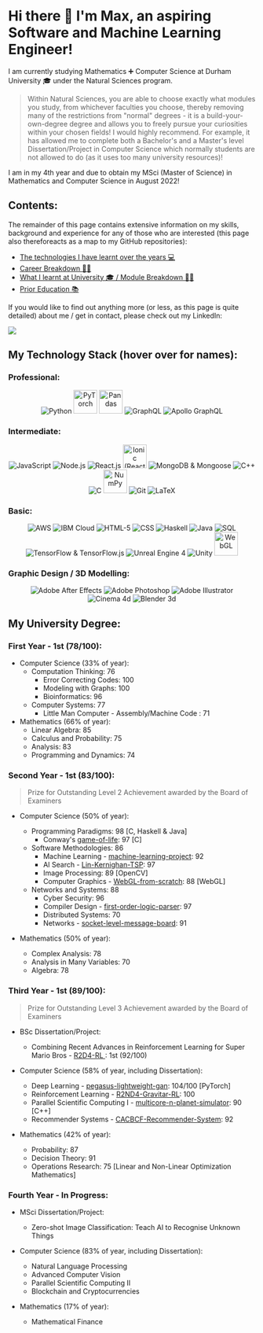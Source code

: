# Hi there 👋 I'm Max, an aspiring Software and Machine Learning Engineer!

I am currently studying Mathematics ➕ Computer Science at Durham University 🎓 under the Natural Sciences program. 
> Within Natural Sciences, you are able to choose exactly what modules you study, from whichever faculties you choose, thereby removing many of the restrictions from "normal" degrees -
> it is a build-your-own-degree degree and allows you to freely pursue your curiosities within your chosen fields! I would highly recommend. For example, it has allowed me to complete both a Bachelor's and a Master's level Dissertation/Project in Computer Science which normally students are not allowed to do (as it uses too many university resources)!

I am in my 4th year and due to obtain my MSci (Master of Science) in Mathematics and Computer Science in August 2022!

## Contents:
The remainder of this page contains extensive information on my skills, background and experience for any of those who are interested (this page also thereforeacts as a map to my GitHub repositories):
* [The technologies I have learnt over the years 💻](#my-technology-stack-hover-over-for-names)
* [Career Breakdown 👷‍♀️]()
* [What I learnt at University 🎓 / Module Breakdown 👩‍💻]()
* [Prior Education 📚]()

If you would like to find out anything more (or less, as this page is quite detailed) about me / get in contact, please check out my LinkedIn:

<a href="https://www.linkedin.com/in/max-woolterton/"><img src="https://img.icons8.com/color/96/000000/linkedin.png"/></a>

## My Technology Stack (hover over for names):
### Professional:
<center><div>
    <img src="https://img.icons8.com/color/48/000000/python.png" title="Python"/>
    <img src="https://pytorch.org/assets/images/pytorch-logo.png" width="48" title="PyTorch"/>
    <img src="https://numfocus.org/wp-content/uploads/2016/07/pandas-logo-300.png" width="48" title="Pandas"/>
    <img src="https://img.icons8.com/color/48/000000/graphql.png" title="GraphQL"/>
    <img src="https://img.icons8.com/color/48/000000/apollo.png" title="Apollo GraphQL"/>
</div></center>

### Intermediate:
<center><div>
    <img src="https://img.icons8.com/color/48/000000/javascript--v1.png" title="JavaScript"/>
    <img src="https://img.icons8.com/color/48/000000/nodejs.png" title="Node.js"/>
    <img src="https://img.icons8.com/color/48/000000/react-native.png" title="React.js"/>
    <img src="https://ionicframework.com/img/meta/logo.png" width="48" title="Ionic (React)"/>
    <img src="https://img.icons8.com/color/48/000000/mongodb.png" title="MongoDB & Mongoose"/>
    <img src="https://img.icons8.com/color/48/000000/c-plus-plus-logo.png" title="C++"/>
    <img src="https://img.icons8.com/fluency/48/000000/c.png" title="C"/>
    <img src="https://user-images.githubusercontent.com/50221806/86498227-c985dc00-bd39-11ea-9135-3e82bab6d664.png" width="48" title="NumPy"/>
    <img src="https://img.icons8.com/color/48/000000/git.png" title="Git"/>
    <img src="https://img.icons8.com/color/48/000000/latex.png" title="LaTeX"/>
</div></center>

### Basic:
<center><div>
    <img src="https://img.icons8.com/color/48/000000/amazon-web-services.png" title="AWS"/>
    <img src="https://avatars.githubusercontent.com/u/7284885?s=48&v=4" title="IBM Cloud">
    <img src="https://img.icons8.com/color/48/000000/html-5--v1.png" title="HTML-5"/>
    <img src="https://img.icons8.com/color/48/000000/css3.png" title="CSS"/>
    <img src="https://img.icons8.com/color/48/000000/haskell.png" title="Haskell"/>
    <img src="https://img.icons8.com/color/48/000000/java-coffee-cup-logo--v1.png" title="Java"/>
    <img src="https://img.icons8.com/color/48/000000/sql.png" title="SQL"/>
    <img src="https://img.icons8.com/color/48/000000/tensorflow.png" title="TensorFlow & TensorFlow.js"/>
    <img src="https://img.icons8.com/color/48/000000/unreal-engine.png" title="Unreal Engine 4"/>
    <img src="https://img.icons8.com/fluency/48/000000/unity.png" title="Unity"/>    
    <img src="https://upload.wikimedia.org/wikipedia/commons/thumb/2/25/WebGL_Logo.svg/1200px-WebGL_Logo.svg.png" width="48" title="WebGL"/>
</div></center>

### Graphic Design / 3D Modelling:
<center><div>
    <img src="https://img.icons8.com/color/48/000000/adobe-after-effects--v2.png" title="Adobe After Effects"/>
    <img src="https://img.icons8.com/color/48/000000/adobe-photoshop--v2.png" title="Adobe Photoshop"/>
    <img src="https://img.icons8.com/color/48/000000/adobe-illustrator--v2.png" title="Adobe Illustrator"/>
    <img src="https://img.icons8.com/color/48/000000/cinema-4d.png" title="Cinema 4d"/>
    <img src="https://img.icons8.com/color/48/000000/blender-3d.png" title="Blender 3d"/>
</div></center>

## My University Degree:
### First Year - 1st (78/100):
* Computer Science (33% of year):
    * Computation Thinking: 76
        * Error Correcting Codes: 100
        * Modeling with Graphs: 100
        * Bioinformatics: 96
    * Computer Systems: 77
        * Little Man Computer - Assembly/Machine Code : 71
* Mathematics (66% of year):
    * Linear Algebra: 85
    * Calculus and Probability: 75
    * Analysis: 83
    * Programming and Dynamics: 74

### Second Year - 1st (83/100):
>Prize for Outstanding Level 2 Achievement awarded by the Board of Examiners
* Computer Science (50% of year):
    * Programming Paradigms: 98 [C, Haskell & Java]
        * Conway's [game-of-life](https://github.com/shadowbourne/game-of-life): 97 [C]
    * Software Methodologies: 86
        * Machine Learning - [machine-learning-project](https://github.com/shadowbourne/machine-learning-project): 92
        * AI Search - [Lin-Kernighan-TSP](https://github.com/shadowbourne/Lin-Kernighan-TSP): 97
        * Image Processing: 89 [OpenCV] 
        * Computer Graphics - [WebGL-from-scratch](https://github.com/shadowbourne/WebGL-from-scratch): 88 [WebGL]
    * Networks and Systems: 88 
        * Cyber Security: 96
        * Compiler Design - [first-order-logic-parser](https://github.com/shadowbourne/first-order-logic-parser): 97
        * Distributed Systems: 70
        * Networks - [socket-level-message-board](https://github.com/shadowbourne/socket-level-message-board): 91

* Mathematics (50% of year):
    * Complex Analysis: 78
    * Analysis in Many Variables: 70
    * Algebra: 78


### Third Year - 1st (89/100):
>Prize for Outstanding Level 3 Achievement awarded by the Board of Examiners


* BSc Dissertation/Project:
    * Combining Recent Advances in Reinforcement Learning for Super Mario Bros - [R2D4-RL ](https://github.com/shadowbourne/R2D4-RL): 1st (92/100)
* Computer Science (58% of year, including Dissertation):
    * Deep Learning - [pegasus-lightweight-gan](https://github.com/shadowbourne/pegasus-lightweight-gan): 104/100 [PyTorch]
    * Reinforcement Learning - [R2ND4-Gravitar-RL](https://github.com/shadowbourne/R2ND4-Gravitar-RL): 100
    * Parallel Scientific Computing I - [multicore-n-planet-simulator](https://github.com/shadowbourne/multicore-n-planet-simulator): 90 [C++]
    * Recommender Systems - [CACBCF-Recommender-System](https://github.com/shadowbourne/CACBCF-Recommender-System): 92

* Mathematics (42% of year):
    * Probability: 87
    * Decision Theory: 91
    * Operations Research: 75 [Linear and Non-Linear Optimization Mathematics]

### Fourth Year - In Progress:
* MSci Dissertation/Project:
    * Zero-shot Image Classification: Teach AI to Recognise Unknown Things
* Computer Science (83% of year, including Dissertation):
    * Natural Language Processing
    * Advanced Computer Vision
    * Parallel Scientific Computing II
    * Blockchain and Cryptocurrencies

* Mathematics (17% of year):
    * Mathematical Finance
